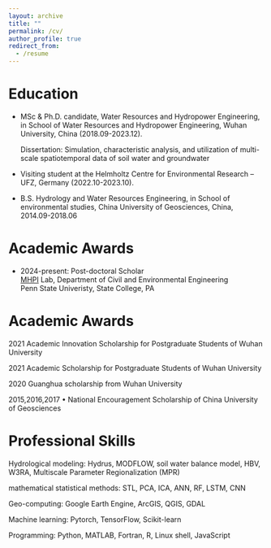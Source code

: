 ```yaml
---
layout: archive
title: ""
permalink: /cv/
author_profile: true
redirect_from:
  - /resume
---
```



Education
======
* MSc & Ph.D. candidate, Water Resources and Hydropower Engineering, in School of Water Resources and Hydropower Engineering, Wuhan University, China (2018.09-2023.12).

  Dissertation: Simulation, characteristic analysis, and utilization of multi-scale spatiotemporal data of soil water and groundwater

* Visiting student at the Helmholtz Centre for Environmental Research – UFZ, Germany (2022.10-2023.10).

* B.S. Hydrology and Water Resources Engineering, in School of environmental studies, China University of Geosciences, China, 2014.09-2018.06

Academic Awards
======
* 2024-present: Post-doctoral Scholar  
[MHPI](https://sites.google.com/view/mhpi/team) Lab, Department of Civil and Environmental Engineering  
Penn State Univeristy, State College, PA

  
Academic Awards
======
2021    Academic Innovation Scholarship for Postgraduate Students of Wuhan University

2021    Academic Scholarship for Postgraduate Students of Wuhan University

2020    Guanghua scholarship from Wuhan University

2015,2016,2017    •	National Encouragement Scholarship of China University of Geosciences

Professional Skills
======
Hydrological modeling: Hydrus, MODFLOW, soil water balance model, HBV, W3RA, Multiscale Parameter Regionalization (MPR)

mathematical statistical methods: STL, PCA, ICA, ANN, RF, LSTM, CNN

Geo-computing: Google Earth Engine, ArcGIS, QGIS, GDAL

Machine learning: Pytorch, TensorFlow, Scikit-learn

Programming: Python, MATLAB, Fortran, R, Linux shell, JavaScript


  
